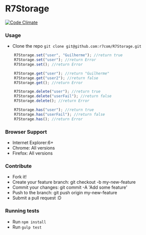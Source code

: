 R7Storage
=========
[![Code Climate](https://codeclimate.com/github/r7com/R7Storage.png)](https://codeclimate.com/github/r7com/R7Storage)

### Usage
* Clone the repo ```git clone git@github.com:r7com/R7Storage.git```


```javascript
	R7Storage.set("user", "Guilherme"); //return true
	R7Storage.set("user"); //return Error
	R7Storage.set(); //return Error

	R7Storage.get("user"); //return "Guilherme"
	R7Storage.get("user2"); //return false
	R7Storage.get(); //return Error

	R7Storage.delete("user"); //return true
	R7Storage.delete("userFail"); //return false
	R7Storage.delete(); //return Error

	R7Storage.has("user"); //return true
	R7Storage.has("userFail"); //return false
	R7Storage.has(); //return Error
```

### Browser Support
* Internet Explorer:6+
* Chrome: All versions
* Firefox: All versions

### Contribute
* Fork it!
* Create your feature branch: git checkout -b my-new-feature
* Commit your changes: git commit -A 'Add some feature'
* Push to the branch: git push origin my-new-feature
* Submit a pull request :D

### Running tests
* Run ```npm install```
* Run ```gulp test```
